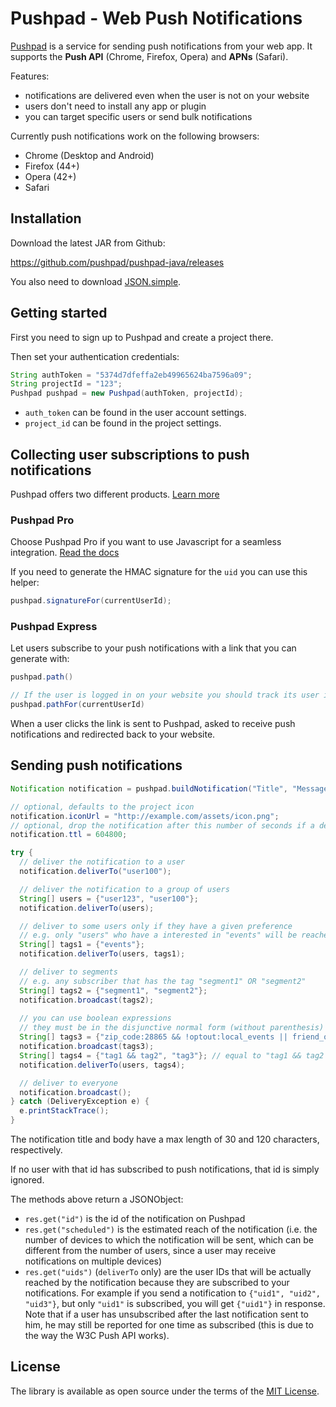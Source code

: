 # Pushpad - Web Push Notifications
 
[Pushpad](https://pushpad.xyz) is a service for sending push notifications from your web app. It supports the **Push API** (Chrome, Firefox, Opera) and **APNs** (Safari).

Features:

- notifications are delivered even when the user is not on your website
- users don't need to install any app or plugin
- you can target specific users or send bulk notifications

Currently push notifications work on the following browsers:

- Chrome (Desktop and Android)
- Firefox (44+)
- Opera (42+)
- Safari

## Installation

Download the latest JAR from Github:

https://github.com/pushpad/pushpad-java/releases

You also need to download [JSON.simple](https://code.google.com/archive/p/json-simple/).

## Getting started

First you need to sign up to Pushpad and create a project there.

Then set your authentication credentials:

```java
String authToken = "5374d7dfeffa2eb49965624ba7596a09";
String projectId = "123";
Pushpad pushpad = new Pushpad(authToken, projectId);
```

- `auth_token` can be found in the user account settings. 
- `project_id` can be found in the project settings.

## Collecting user subscriptions to push notifications

Pushpad offers two different products. [Learn more](https://pushpad.xyz/docs)

### Pushpad Pro

Choose Pushpad Pro if you want to use Javascript for a seamless integration. [Read the docs](https://pushpad.xyz/docs/pushpad_pro_getting_started)

If you need to generate the HMAC signature for the `uid` you can use this helper:

```java
pushpad.signatureFor(currentUserId);
```

### Pushpad Express

Let users subscribe to your push notifications with a link that you can generate with: 

```java
pushpad.path()

// If the user is logged in on your website you should track its user id to target him in the future
pushpad.pathFor(currentUserId)
```

When a user clicks the link is sent to Pushpad, asked to receive push notifications and redirected back to your website.

## Sending push notifications

```java
Notification notification = pushpad.buildNotification("Title", "Message", "http://example.com");

// optional, defaults to the project icon
notification.iconUrl = "http://example.com/assets/icon.png";
// optional, drop the notification after this number of seconds if a device is offline 
notification.ttl = 604800;

try {
  // deliver the notification to a user
  notification.deliverTo("user100");

  // deliver the notification to a group of users
  String[] users = {"user123", "user100"};
  notification.deliverTo(users);

  // deliver to some users only if they have a given preference
  // e.g. only "users" who have a interested in "events" will be reached
  String[] tags1 = {"events"};
  notification.deliverTo(users, tags1);

  // deliver to segments
  // e.g. any subscriber that has the tag "segment1" OR "segment2"
  String[] tags2 = {"segment1", "segment2"};
  notification.broadcast(tags2);
  
  // you can use boolean expressions 
  // they must be in the disjunctive normal form (without parenthesis)
  String[] tags3 = {"zip_code:28865 && !optout:local_events || friend_of:Organizer123"};
  notification.broadcast(tags3);
  String[] tags4 = {"tag1 && tag2", "tag3"}; // equal to "tag1 && tag2 || tag3"
  notification.deliverTo(users, tags4);

  // deliver to everyone
  notification.broadcast();
} catch (DeliveryException e) {
  e.printStackTrace();
}
```

The notification title and body have a max length of 30 and 120 characters, respectively.

If no user with that id has subscribed to push notifications, that id is simply ignored.

The methods above return a JSONObject: 

- `res.get("id")` is the id of the notification on Pushpad
- `res.get("scheduled")` is the estimated reach of the notification (i.e. the number of devices to which the notification will be sent, which can be different from the number of users, since a user may receive notifications on multiple devices)
- `res.get("uids")` (`deliverTo` only) are the user IDs that will be actually reached by the notification because they are subscribed to your notifications. For example if you send a notification to `{"uid1", "uid2", "uid3"}`, but only `"uid1"` is subscribed, you will get `{"uid1"}` in response. Note that if a user has unsubscribed after the last notification sent to him, he may still be reported for one time as subscribed (this is due to the way the W3C Push API works).

## License

The library is available as open source under the terms of the [MIT License](http://opensource.org/licenses/MIT).

